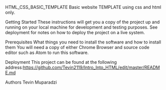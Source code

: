 HTML_CSS_BASIC_TEMPLATE 
Basic website TEMPLATE using css and html only.

Getting Started
These instructions will get you a copy of the project up and running on your local machine for development and testing purposes. See deployment for notes on how to deploy the project on a live system.

Prerequisites
What things you need to install the software and how to install them You will need a copy of either Chrome Browser and source code editor such as Atom to run this software.

Deployment
This project can be found at the following address:https://github.com/Tevin2119/Intro_Into_HTML/edit/master/README.md

Authors
Tevin Muparadzi
